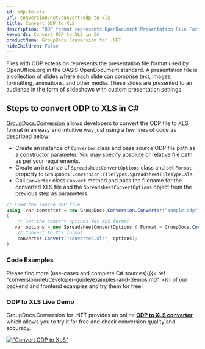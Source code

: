 ```yaml
---
id: odp-to-xls
url: conversion/net/convert/odp-to-xls
title: Convert ODP to XLS
description: "ODP format represents OpenDocument Presentation File Format with .odp extension. Learn how to convert ODP to XLS file programmatically in C# language using GroupDocs.Conversion for .NET library."
keywords: Convert ODP to XLS in C#
productName: GroupDocs.Conversion for .NET
hideChildren: False
---
```


Files with ODP extension represents the presentation file format used by OpenOffice.org in the OASIS OpenDocument standard. A presentation file is a collection of slides where each slide can comprise text, images, formatting, animations, and other media. These slides are presented to an audience in the form of slideshows with custom presentation settings.

## Steps to convert ODP to XLS in C#

[GroupDocs.Conversion](https://products.groupdocs.com/conversion/net) allows developers to convert the ODP file to XLS format in an easy and intuitive way just using a few lines of code as described below:

* Create an instance of `Converter` class and pass source ODP file path as a constructor parameter. You may specify absolute or relative file path as per your requirements. 
* Create an instance of `SpreadsheetConvertOptions` class and set `Format` property to `GroupDocs.Conversion.FileTypes.SpreadsheetFileType.Xls`.
* Call `Converter` class `Convert` method and pass the filename for the converted XLS file and the `SpreadsheetConvertOptions` object from the previous step as parameters.

```csharp
// Load the source ODP file
using (var converter = new GroupDocs.Conversion.Converter("sample.odp"))
{
    // Set the convert options for XLS format
   var options = new SpreadsheetConvertOptions { Format = GroupDocs.Conversion.FileTypes.SpreadsheetFileType.Xls };
    // Convert to XLS format
    converter.Convert("converted.xls", options);
}
```

### Code Examples

Please find more [use-cases and complete C# sources]({{< ref "conversion/net/developer-guide/examples-and-demos.md" >}}) of our backend and frontend examples and try them for free!

### ODP to XLS Live Demo

GroupDocs.Conversion for .NET provides an online [**ODP to XLS converter**](https://products.groupdocs.app/conversion/odp-to-xls), which allows you to try it for free and check conversion quality and accuracy.

[!["Convert ODP to XLS"](conversion/net/images/convert-to-xls/convert-odp-to-xls.png)](https://products.groupdocs.app/conversion/odp-to-xls)